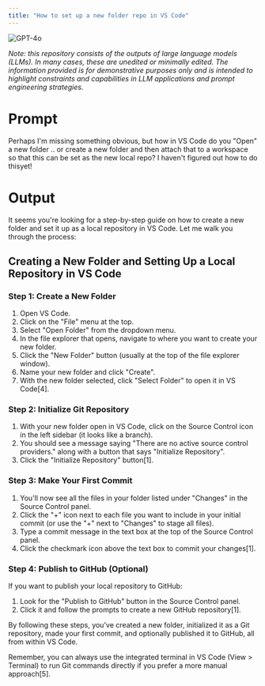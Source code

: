 ```yaml
---
title: "How to set up a new folder repo in VS Code"
---
```

![GPT-4o](https://img.shields.io/badge/GPT--4o-3333FF?style=for-the-badge&logo=openai&logoColor=white)



*Note: this repository consists of the outputs of large language models (LLMs). In many cases, these are unedited or minimally edited. The information provided is for demonstrative purposes only and is intended to highlight constraints and capabilities in LLM applications and prompt engineering strategies.*


# Prompt

Perhaps I'm missing something obvious, but how in VS Code do you "Open" a new folder  .. or create a new folder and then attach that to a workspace so that this can be set as the new local repo? I haven't figured out how to do thisyet!

# Output

It seems you're looking for a step-by-step guide on how to create a new folder and set it up as a local repository in VS Code. Let me walk you through the process:

## Creating a New Folder and Setting Up a Local Repository in VS Code

### Step 1: Create a New Folder

1. Open VS Code.
2. Click on the "File" menu at the top.
3. Select "Open Folder" from the dropdown menu.
4. In the file explorer that opens, navigate to where you want to create your new folder.
5. Click the "New Folder" button (usually at the top of the file explorer window).
6. Name your new folder and click "Create".
7. With the new folder selected, click "Select Folder" to open it in VS Code[4].

### Step 2: Initialize Git Repository

1. With your new folder open in VS Code, click on the Source Control icon in the left sidebar (it looks like a branch).
2. You should see a message saying "There are no active source control providers." along with a button that says "Initialize Repository".
3. Click the "Initialize Repository" button[1].

### Step 3: Make Your First Commit

1. You'll now see all the files in your folder listed under "Changes" in the Source Control panel.
2. Click the "+" icon next to each file you want to include in your initial commit (or use the "+" next to "Changes" to stage all files).
3. Type a commit message in the text box at the top of the Source Control panel.
4. Click the checkmark icon above the text box to commit your changes[1].

### Step 4: Publish to GitHub (Optional)

If you want to publish your local repository to GitHub:

1. Look for the "Publish to GitHub" button in the Source Control panel.
2. Click it and follow the prompts to create a new GitHub repository[1].

By following these steps, you've created a new folder, initialized it as a Git repository, made your first commit, and optionally published it to GitHub, all from within VS Code.

Remember, you can always use the integrated terminal in VS Code (View > Terminal) to run Git commands directly if you prefer a more manual approach[5].

 